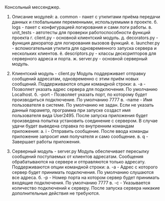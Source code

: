 ﻿Консольный мессенджер.

1. Описание модулей:
    а. common - пакет с утилитами приёма передачи данных и глобальными переменными, используемыми в проекте.
    б. logs - пакет с конфигурацией логирования и сами логи работы.
    в. unit_tests - автотесты для проверки работоспособности функций проекта
    г. client.py - основной клиентский модуль.
    д. decorators.py - функция декоратор для логирования вызовов функций.
    е. launcher.py - вспомогательная утилита для одновременного запуска сервера и нескольких клиентов.
    ё. descriptors.py - классы десксрипторов для серверного адреса и порта.
    ж. server.py - основной серверный модуль.

2. Клиентский модуль - client.py
    Модуль поддерживает отправку сообщений адресатам, одновременно с этим приём новых сообщений.
    Поддерживаются опции командной строки:
        а. -a - Позволяет указать адрес сервера для подключения. По умолчанию Localhost.
        б. -port - Позволяет указать порт, по которому будет производиться подключение. По умолчанию 7777
        в. -name - Имя пользователя в системе. По умолчанию не задан. Если не указать данный параметр, программа при запуске создаст имя пользователя вида User2495.
    После запуска приложения будет произведена попытка установить соединение с сервером.
    В случае удачи будет выведена справка по внутренним командам приложения:
        а. i - Отправить сообщение. После ввода команды приложение запросит имя получателя и само сообщение.
        в. q -  Завершает работы приложения.

3. Серверный модуль - server.py
    Модуль обеспечивает пересылку сообщений поступаемых от клиентов адресатам. Сообщения обрабатываются на сервере
    и отправляются только адресату.
    Поддерживаются опции командной строки:
        a. -a - Адрес с которого сервер будет принимать подключения. По умолчанию слушаются все адреса.
        б. -p - Номер порта на котором сервер будет принимать входящие подключения. По умолчанию 7777
        в. -c - Указывается количество подключений к серверу.
    После запуска сервера никакие дополнительные действия не требуются.
